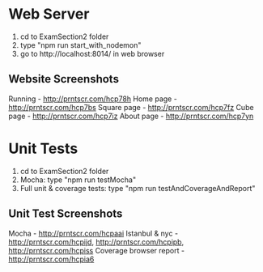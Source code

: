 # Web Server
1) cd to ExamSection2 folder
2) type "npm run start_with_nodemon"
3) go to http://localhost:8014/ in web browser

## Website Screenshots
Running - http://prntscr.com/hcp78h
Home page - http://prntscr.com/hcp7bs
Square page - http://prntscr.com/hcp7fz
Cube page - http://prntscr.com/hcp7iz
About page - http://prntscr.com/hcp7yn

# Unit Tests
1) cd to ExamSection2 folder
2) Mocha: type "npm run testMocha"
3) Full unit & coverage tests: type "npm run testAndCoverageAndReport"

## Unit Test Screenshots
Mocha - http://prntscr.com/hcpaai
Istanbul & nyc - http://prntscr.com/hcpijd, http://prntscr.com/hcpipb, http://prntscr.com/hcpiss Coverage browser report - http://prntscr.com/hcpia6

